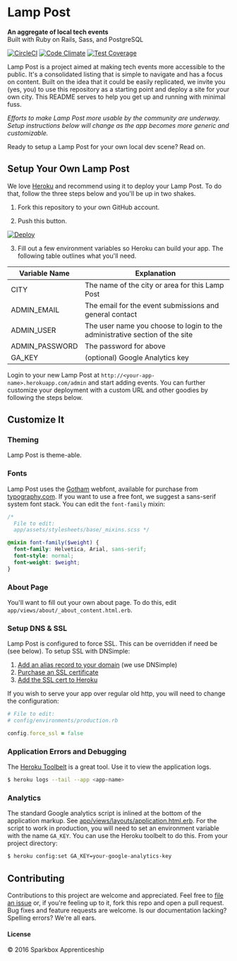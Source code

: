 # Lamp Post
**An aggregate of local tech events**  
Built with Ruby on Rails, Sass, and PostgreSQL

[![CircleCI](https://circleci.com/gh/sparkbox/lamppost.svg?style=svg)](https://circleci.com/gh/sparkbox/lamppost) [![Code Climate](https://codeclimate.com/github/sparkbox/local-events-project/badges/gpa.svg)](https://codeclimate.com/github/sparkbox/local-events-project) [![Test Coverage](https://codeclimate.com/github/sparkbox/local-events-project/badges/coverage.svg)](https://codeclimate.com/github/sparkbox/local-events-project/coverage)

Lamp Post is a project aimed at making tech events more accessible to the public. It's a consolidated listing that is simple to navigate and has a focus on content. Built on the idea that it could be easily replicated, we invite you (yes, you) to use this repository as a starting point and deploy a site for your own city. This README serves to help you get up and running with minimal fuss.

*Efforts to make Lamp Post more usable by the community are underway. Setup instructions below will change as the app becomes more generic and customizable.*

Ready to setup a Lamp Post for your own local dev scene? Read on.

## Setup Your Own Lamp Post
We love [Heroku](https://www.heroku.com/) and recommend using it to deploy your Lamp Post. To do that, follow the three steps below and you'll be up in two shakes.

1. Fork this repository to your own GitHub account.

2. Push this button.

  [![Deploy](https://www.herokucdn.com/deploy/button.svg)](https://heroku.com/deploy)

3. Fill out a few environment variables so Heroku can build your app. The following table outlines what you'll need.

| Variable Name  | Explanation |
| -------------  | ----------- |
| CITY | The name of the city or area for this Lamp Post |
| ADMIN_EMAIL | The email for the event submissions and general contact  |
| ADMIN_USER | The user name you choose to login to the administrative section of the site  |
| ADMIN_PASSWORD | The password for above |
| GA_KEY | (optional) Google Analytics key |

Login to your new Lamp Post at `http://<your-app-name>.herokuapp.com/admin` and start adding events. You can further customize your deployment with a custom URL and other goodies by following the steps below.

## Customize It
### Theming
Lamp Post is theme-able.

### Fonts
Lamp Post uses the [Gotham](http://www.typography.com/fonts/gotham/webfonts/) webfont, available for purchase from [typography.com](http://www.typography.com/). If you want to use a free font, we suggest a sans-serif system font stack. You can edit the `font-family` mixin:
```scss
/*
  File to edit:
  app/assets/stylesheets/base/_mixins.scss */

@mixin font-family($weight) {
  font-family: Helvetica, Arial, sans-serif;
  font-style: normal;
  font-weight: $weight;
}
```

### About Page
You'll want to fill out your own about page. To do this, edit `app/views/about/_about_content.html.erb`.

### Setup DNS & SSL
Lamp Post is configured to force SSL. This can be overridden if need be (see below). To setup SSL with DNSimple:

1. [Add an alias record to your domain](https://support.dnsimple.com/articles/domain-apex-heroku/#point-using-alias) (we use DNSimple)
2. [Purchase an SSL certificate](https://dnsimple.com/ssl-certificates)
3. [Add the SSL cert to Heroku](https://devcenter.heroku.com/articles/ssl-endpoint#setting-up-ssl-on-heroku)

If you wish to serve your app over regular old http, you will need to change the configuration:
```ruby
# File to edit:
# config/environments/production.rb

config.force_ssl = false
```

### Application Errors and Debugging
The [Heroku Toolbelt](https://toolbelt.heroku.com/) is a great tool. Use it to view the application logs.
```bash
$ heroku logs --tail --app <app-name>
```
### Analytics
The standard Google analytics script is inlined at the bottom of the application markup. See [app/views/layouts/application.html.erb](https://github.com/sparkbox/lamppost/blob/master/app/views/layouts/application.html.erb). For the script to work in production, you will need to set an environment variable with the name `GA_KEY`. You can use the Heroku toolbelt to do this. From your project directory:
```bash
$ heroku config:set GA_KEY=your-google-analytics-key
```

## Contributing
Contributions to this project are welcome and appreciated. Feel free to [file an issue](https://github.com/sparkbox/lamppost/issues) or, if you're feeling up to it, fork this repo and open a pull request. Bug fixes and feature requests are welcome. Is our documentation lacking? Spelling errors? We're all ears.

#### License
&copy; 2016 Sparkbox Apprenticeship
